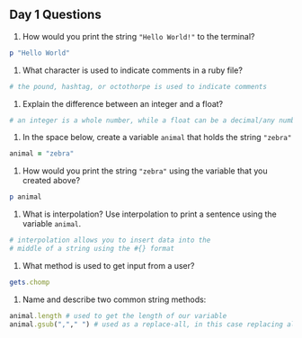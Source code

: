 ## Day 1 Questions

1. How would you print the string `"Hello World!"` to the terminal?
```ruby
p "Hello World"
```

1. What character is used to indicate comments in a ruby file?
```ruby
# the pound, hashtag, or octothorpe is used to indicate comments
```

1. Explain the difference between an integer and a float?
```ruby
# an integer is a whole number, while a float can be a decimal/any number"
```

1. In the space below, create a variable `animal` that holds the string `"zebra"`
```ruby
animal = "zebra"
```

1. How would you print the string `"zebra"` using the variable that you created above?
```ruby
p animal
```

1. What is interpolation? Use interpolation to print a sentence using the variable `animal`.
```ruby
# interpolation allows you to insert data into the
# middle of a string using the #{} format
```

1. What method is used to get input from a user?
```ruby
gets.chomp
```

1. Name and describe two common string methods:
```ruby
animal.length # used to get the length of our variable
animal.gsub(","," ") # used as a replace-all, in this case replacing all commas
```
